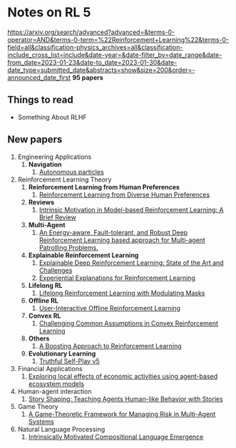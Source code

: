 # Notes on RL 5

https://arxiv.org/search/advanced?advanced=&terms-0-operator=AND&terms-0-term=%22Reinforcement+Learning%22&terms-0-field=all&classification-physics_archives=all&classification-include_cross_list=include&date-year=&date-filter_by=date_range&date-from_date=2023-01-23&date-to_date=2023-01-30&date-date_type=submitted_date&abstracts=show&size=200&order=-announced_date_first
__95 papers__

## Things to read

* Something About RLHF

## New papers

1. Engineering Applications
   1. __Navigation__
      1. [Autonomous particles](https://arxiv.org/abs/2301.10077.pdf)
2. Reinforcement Learning Theory
   1. __Reinforcement Learning from Human Preferences__
      1. [Reinforcement Learning from Diverse Human Preferences](https://arxiv.org/abs/2301.11774.pdf)
   2. __Reviews__
      1. [Intrinsic Motivation in Model-based Reinforcement Learning: A Brief Review](https://arxiv.org/abs/2301.10067.pdf)
   3. __Multi-Agent__
      1. [An Energy-aware, Fault-tolerant, and Robust Deep Reinforcement Learning based approach for Multi-agent Patrolling Problems.](https://arxiv.org/abs/2212.08230.pdf)
   4. __Explainable Reinforcement Learning__
       1. [Explainable Deep Reinforcement Learning: State of the Art and Challenges](https://arxiv.org/abs/2301.09937.pdf)
       2. [Experiential Explanations for Reinforcement Learning](https://arxiv.org/abs/2210.04723.pdf)
   5. __Lifelong RL__
       1. [Lifelong Reinforcement Learning with Modulating Masks](https://arxiv.org/abs/2212.11110.pdf)
   6. __Offline RL__
       1. [User-Interactive Offline Reinforcement Learning](https://arxiv.org/abs/2205.10629.pdf)
   7. __Convex RL__
       1. [Challenging Common Assumptions in Convex Reinforcement Learning](https://arxiv.org/abs/2202.01511.pdf)
   8. __Others__
       1. [A Boosting Approach to Reinforcement Learning](https://arxiv.org/abs/2108.09767.pdf)
    9. __Evolutionary Learning__
        1. [Truthful Self-Play v5](https://arxiv.org/abs/2106.03007.pdf)
3. Financial Applications
   1. [Exploring local effects of economic activities using agent-based ecosystem models](https://arxiv.org/abs/2301.10507.pdf)
4. Human-agent interaction
   1. [Story Shaping: Teaching Agents Human-like Behavior with Stories](https://arxiv.org/abs/2301.10107.pdf)
5. Game Theory
    1. [A Game-Theoretic Framework for Managing Risk in Multi-Agent Systems](https://arxiv.org/abs/2205.15434.pdf)
6. Natural Language Processing
    1. [Intrinsically Motivated Compositional Language Emergence](https://arxiv.org/abs/2012.05011.pdf)
